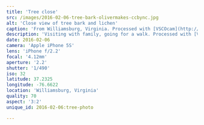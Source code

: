 ```yaml
---
title: 'Tree close'
src: /images/2016-02-06-tree-bark-olivermakes-ccbync.jpg
alt: 'Close view of tree bark and lichen'
caption: 'From Williamsburg, Virginia. Processed with [VSCOcam](http://vsco.co/app) a6.'
description: 'Visiting with family, going for a walk. Processed with [VSCOcam](http://vsco.co/app) a6.'
date: 2016-02-06
camera: 'Apple iPhone 5S'
lens: 'iPhone f/2.2'
focal: '4.12mm'
aperture: '2.2'
shutter: '1/490'
iso: 32
latitude: 37.2325
longitude: -76.6622
location: 'Williamsburg, Virginia'
quality: 70
aspect: '3:2'
unique_id: 2016-02-06:tree-photo

---
```

